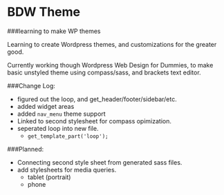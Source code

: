 BDW Theme
===

###learning to make WP themes

Learning to create Wordpress themes, and customizations for the greater good.

Currently working though Wordpress Web Design for Dummies, to make basic unstyled theme using compass/sass, and brackets text editor.

###Change Log:

- figured out the loop, and get_header/footer/sidebar/etc. 
- added widget areas
- added `nav_menu` theme support
- Linked to second stylesheet for compass opimization. 
- seperated loop into new file. 
	- `get_template_part('loop');`


###Planned: 
- Connecting second style sheet from generated sass files.
- add stylesheets for media queries. 
	- tablet (portrait) 
	- phone
